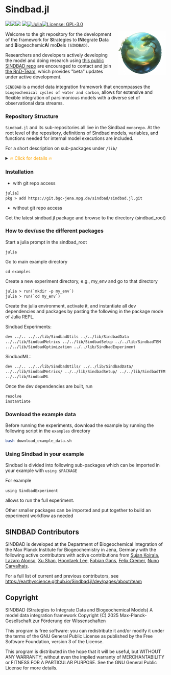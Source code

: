 # Sindbad.jl

[![][docs-stable-img]][docs-stable-url][![][docs-dev-img]][docs-dev-url][![][ci-img]][ci-url] [![][codecov-img]][codecov-url][![Julia][julia-img]][julia-url][![License: GPL-3.0](https://img.shields.io/badge/License-GPLv3-blue)](https://github.com/EarthyScience/Sindbad.jl/blob/main/LICENSE)

<img src="docs/src/assets/logo.png" align="right" style="padding-left:10px;" width="150"/>

[docs-dev-img]: https://img.shields.io/badge/docs-dev-blue.svg
[docs-dev-url]: https://earthyscience.github.io/Sindbad.jl/dev/

[docs-stable-img]: https://img.shields.io/badge/docs-stable-blue.svg
[docs-stable-url]: https://earthyscience.github.io/Sindbad.jl/dev/

[codecov-img]: https://codecov.io/gh/EarthyScience/Sindbad.jl/branch/master/graph/badge.svg
[codecov-url]: https://codecov.io/gh/EarthyScience/Sindbad.jl

[ci-img]: https://github.com/EarthyScience/Sindbad.jl/workflows/CI/badge.svg
[ci-url]: https://github.com/EarthyScience/Sindbad.jl/actions?query=workflow%3ACI

[julia-img]: https://img.shields.io/badge/julia-v1.10+-blue.svg
[julia-url]: https://julialang.org/

Welcome to the git repository for the development of the framework for **S**trategies to **IN**tegrate **D**ata and **B**iogeochemic**A**l mo**D**els `(SINDBAD)`. 

Researchers and developers actively developing the model and doing research using [this public SINDBAD repo](https://github.com/EarthyScience/SINDBAD) are encouraged to contact and join [the RnD-Team](./governance4RnD.md), which provides "beta" updates under active development.

`SINDBAD` is a model data integration framework that encompasses the `biogeochemical cycles of water and carbon`, allows for extensive and flexible integration of parsimonious models with a diverse set of observational data streams.

### Repository Structure

`Sindbad.jl` and its sub-repositories all live in the Sindbad `monorepo`. At the root level of the repository, definitions of Sindbad models, variables, and functions needed for internal model executions are included.

For a short description on sub-packages under `/lib/`

<details>
  <summary><span style="color:orange"> 🔥 Click for details 🔥</span></summary>

- `SindbadData.jl`: includes functions to load the forcing and observation data, and has dev dependency on SindbadUtils.

- `SindbadExperiment.jl`: includes the dev dependencies on all other Sindbad packages that can be used to run an experiment and save the experiment outputs.

- `SindbadMetrics.jl`: includes the calculation of loss metrics and has dependency on `SindbadUtils.jl`.

- `SindbadML.jl`: includes the dev dependencies on `SindbadTEM.jl`, `SindbadMetrics.jl`, `SindbadSetup.jl`, and `SindbadUtils.jl` as well as external ML libraries to do hybrid modeling.

- `SindbadOptimization.jl`: includes the optimization schemes and functions to optimize the model, and has dev dependency on `SindbadTEM.jl` and `SindbadMetrics.jl`.

- `SindbadSetup.jl`: includes the setup of sindbad model structure and info from the json settings, and has dev dependency on `Sindbad.jl` and `SindbadUtils.jl`.

- `SindbadTEM.jl`: includes the main functions to run SINDBAD Terrestrial Ecosystem Model, and has dev dependency on `Sindbad.jl`, `SindbadSetup.jl`, and `SindbadUtils.jl`.

- `SindbadUtils.jl`: includes utility functions that are used in other Sindbad lib packages, which has no dev dependency on other lib packages and Sindbad info, and is dependent on external libraries only.

</details>

### Installation

- with git repo access
```
julia]
pkg > add https://git.bgc-jena.mpg.de/sindbad/sindbad.jl.git
```

- without git repo access

Get the latest sindbad.jl package and browse to the directory (sindbad_root)

### How to dev/use the different packages

Start a julia prompt in the sindbad_root

```
julia
```

Go to main example directory
```
cd examples
```

Create a new experiment directory, e.g., my_env and go to that directory

```
julia > run(`mkdir -p my_env`)
julia > run(`cd my_env`)
```

Create the julia environment, activate it, and instantiate all dev dependencies and packages by pasting the following in the package mode of Julia REPL.

Sindbad Experiments:
```
dev ../.. ../../lib/SindbadUtils ../../lib/SindbadData ../../lib/SindbadMetrics ../../lib/SindbadSetup ../../lib/SindbadTEM ../../lib/SindbadOptimization ../../lib/SindbadExperiment
```

SindbadML:
```
dev ../.. ../../lib/SindbadUtils/ ../../lib/SindbadData/ ../../lib/SindbadMetrics/ ../../lib/SindbadSetup/ ../../lib/SindbadTEM ../../lib/SindbadML
```

Once the dev dependencies are built, run
```
resolve
instantiate
```


### Download the example data

Before running the experiments, download the example by running the following script in the ````examples```` directory

````bash
bash download_example_data.sh
````


### Using Sindbad in your example

Sindbad is divided into following sub-packages which can be imported in your example with
```using $PACKAGE```

For example 

```using SindbadExperiment```

allows to run the full experiment.

Other smaller packages can be imported and put together to build an experiment workflow as needed

## SINDBAD Contributors 

SINDBAD is developed at the Department of Biogeochemical Integration of the Max Planck Institute for Biogeochemistry in Jena, Germany with the following active contributors
with active contributions from [Sujan Koirala](https://www.bgc-jena.mpg.de/person/skoirala/2206), [Lazaro Alonso](https://www.bgc-jena.mpg.de/person/lalonso/2206), [Xu Shan](https://www.bgc-jena.mpg.de/person/138641/2206), [Hoontaek Lee](https://www.bgc-jena.mpg.de/person/hlee/2206), [Fabian Gans](https://www.bgc-jena.mpg.de/person/fgans/4777761), [Felix Cremer](https://www.bgc-jena.mpg.de/person/fcremer/2206), [Nuno Carvalhais](https://www.bgc-jena.mpg.de/person/ncarval/2206).

For a full list of current and previous contributors, see https://earthyscience.github.io/Sindbad.jl/dev/pages/about/team

## Copyright
SINDBAD (Strategies to Integrate Data and Biogeochemical Models) A model data integration framework
Copyright (C) 2025  Max-Planck-Gesellschaft zur Förderung der Wissenschaften

This program is free software: you can redistribute it and/or modify it under the terms of the GNU General Public License as published by the Free Software Foundation, version 3 of the License.

This program is distributed in the hope that it will be useful, but WITHOUT ANY WARRANTY; without even the implied warranty of MERCHANTABILITY or FITNESS FOR A PARTICULAR PURPOSE.  See the GNU General Public License for more details.

